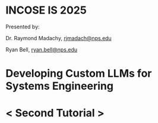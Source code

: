 # INCOSE IS 2025

Presented by:

Dr. Raymond Madachy, rjmadach@nps.edu

Ryan Bell, ryan.bell@nps.edu

# Developing Custom LLMs for Systems Engineering

# < Second Tutorial >
